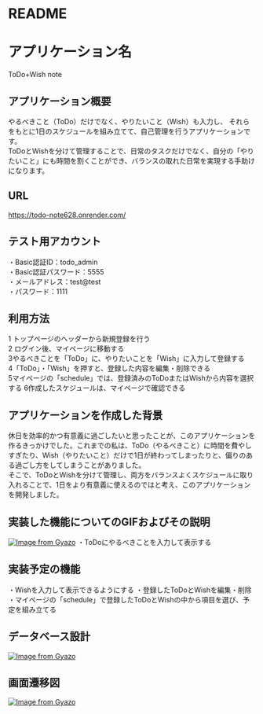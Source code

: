 # README

# アプリケーション名
ToDo+Wish note


## アプリケーション概要
やるべきこと（ToDo）だけでなく、やりたいこと（Wish）も入力し、
それらをもとに1日のスケジュールを組み立てて、自己管理を行うアプリケーションです。  
ToDoとWishを分けて管理することで、日常のタスクだけでなく、自分の「やりたいこと」にも時間を割くことができ、バランスの取れた日常を実現する手助けになります。


## URL
https://todo-note628.onrender.com/

## テスト用アカウント
・Basic認証ID：todo_admin  
・Basic認証パスワード：5555  
・メールアドレス：test@test  
・パスワード：1111

## 利用方法
1 トップページのヘッダーから新規登録を行う  
2 ログイン後、マイページに移動する  
3やるべきことを「ToDo」に、やりたいことを「Wish」に入力して登録する  
4「ToDo」・「Wish」を押すと、登録した内容を編集・削除できる  
5マイページの「schedule」では、登録済みのToDoまたはWishから内容を選択する 
6作成したスケジュールは、マイページで確認できる

## アプリケーションを作成した背景
休日を効率的かつ有意義に過ごしたいと思ったことが、このアプリケーションを作るきっかけでした。これまでの私は、ToDo（やるべきこと）に時間を費やしすぎたり、Wish（やりたいこと）だけで1日が終わってしまったりと、偏りのある過ごし方をしてしまうことがありました。  
そこで、ToDoとWishを分けて管理し、両方をバランスよくスケジュールに取り入れることで、1日をより有意義に使えるのではと考え、このアプリケーションを開発しました。  

## 実装した機能についてのGIFおよびその説明
[![Image from Gyazo](https://i.gyazo.com/588096fbd3867f03b872762e63be00f3.gif)](https://gyazo.com/588096fbd3867f03b872762e63be00f3)
・ToDoにやるべきことを入力して表示する

## 実装予定の機能
・Wishを入力して表示できるようにする
・登録したToDoとWishを編集・削除
・マイページの「schedule」で登録したToDoとWishの中から項目を選び、予定を組み立てる

## データベース設計
[![Image from Gyazo](https://i.gyazo.com/9963e488c4a245235ed7b4f1f1fbe993.png)](https://gyazo.com/9963e488c4a245235ed7b4f1f1fbe993)

## 画面遷移図
[![Image from Gyazo](https://i.gyazo.com/232a93b180c0d96e4e6eb61452925428.png)](https://gyazo.com/232a93b180c0d96e4e6eb61452925428)